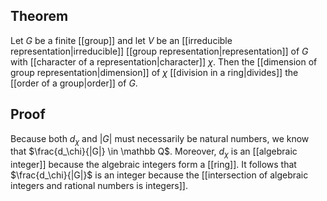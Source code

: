 ## Theorem
Let $G$ be a finite [[group]] and let $V$ be an [[irreducible representation|irreducible]] [[group representation|representation]] of $G$ with [[character of a representation|character]] $\chi$. Then the [[dimension of group representation|dimension]] of $\chi$ [[division in a ring|divides]] the [[order of a group|order]] of $G$.

## Proof
Because both $d_\chi$ and $|G|$ must necessarily be natural numbers, we know that $\frac{d_\chi}{|G|} \in \mathbb Q$. Moreover, $d_\chi$ is an [[algebraic integer]] because the algebraic integers form a [[ring]]. It follows that $\frac{d_\chi}{|G|}$ is an integer because the [[intersection of algebraic integers and rational numbers is integers]].